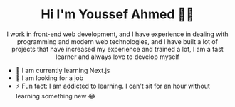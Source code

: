 <h1 align="center">Hi I'm Youssef Ahmed 👨‍💻 </h1>

<p align="center">I work in front-end web development, and I have experience in dealing with programming and modern web technologies, and I have built a lot of projects that have increased my experience and trained a lot, I am a fast learner and always love to develop myself</p>

- 🌱 I am currently learning Next.js
- 👯 I am looking for a job
- ⚡ Fun fact: I am addicted to learning. I can't sit for an hour without learning something new 😂
